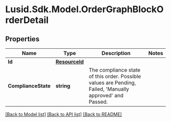 # Lusid.Sdk.Model.OrderGraphBlockOrderDetail

## Properties

Name | Type | Description | Notes
------------ | ------------- | ------------- | -------------
**Id** | [**ResourceId**](ResourceId.md) |  | 
**ComplianceState** | **string** | The compliance state of this order. Possible values are Pending, Failed, &#39;Manually approved&#39; and Passed. | 

[[Back to Model list]](../README.md#documentation-for-models) [[Back to API list]](../README.md#documentation-for-api-endpoints) [[Back to README]](../README.md)


